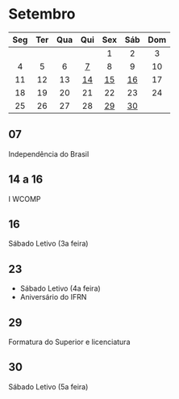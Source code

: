 # Setembro

|Seg|Ter|Qua|Qui|Sex|Sáb|Dom|
|:---:|:---:|:---:|:---:|:---:|:---:|:---:|
|||||1|2|3|
|4|5|6|[7](#7)|8|9|10|
|11|12|13|[14](#14-a-16)|[15](#14-a-16)|[16](#14-a-16)|17|
|18|19|20|21|22|23|24|
|25|26|27|28|[29](#29)|[30](#30)||

## 07
Independência do Brasil

## 14 a 16
I WCOMP

## 16
Sábado Letivo (3a feira)

## 23
* Sábado Letivo (4a feira)
* Aniversário do IFRN

## 29
Formatura do Superior e licenciatura

## 30
Sábado Letivo (5a feira)
